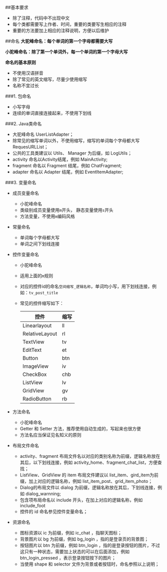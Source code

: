 ##基本要求
* 除了注释，代码中不出现中文
* 每个类都需要写上作者、时间，重要的类要写生相应的注释
* 重要的方法要加上相应的注释说明，方便以后维护

##命名
**大驼峰命名：每个单词的第一个字母都需要大写**

**小驼峰命名：除了第一个单词外，每一个单词的第一个字母大写**

**命名的基本原则**
* 不使用汉语拼音
* 除了常见的英文缩写，尽量少使用缩写
* 名称不宜过长


###1. 包命名
* 小写字母
* 连续的单词直接连接起来，不使用下划线

###2. Java类命名
* 大驼峰命名 UserListAdapter；
* 除常见的缩写单词以外，不使用缩写，缩写的单词每个字母都大写 RequesURLList；
* 公共的工具类建议以 Utils、 Manager 为后缀，如 LogUtils；
* activity 命名以Activity结尾，例如 MainActivity;
* fragment 命名以 Fragment 结尾，例如 ChatFragment;
* adapter 命名以 Adapter 结尾，例如 EventItemAdapter;

###3. 变量命名
* 成员变量命名
  - 小驼峰命名
  - 类级别成员变量使用`m`开头， 静态变量使用`s`开头
  - 方法变量，不使用`m`编码风格
* 常量命名
  - 单词每个字母都大写
  - 单词之间下划线连接
* 控件变量命名
  - 小驼峰命名
  - 适用上面的`m`规则
  - 对应的控件id的命名`空间缩写_逻辑名称`，单词均小写，用下划线连接，例如：`tv_post_title`
  - 常见的控件缩写如下：
  

    控件 | 缩写
    ------------ | -------------
    Linearlayout |	ll
    RelativeLayout |	rl
    TextView |	tv
    EditText	| et
    Button |	btn
    ImageView |	iv
    CheckBox |	chb
    ListView |	lv
    GridView |	gv
    RadioButton |	rb

* 方法命名
  - 小驼峰命名
  - Getter 和 Setter 方法，推荐使用自动生成的，写起来也很方便
  - 方法名应当保证见名知义的原则
  
* 布局文件命名
  - activity、fragment 布局文件名以对应的类别名称为前缀，逻辑名称放在其后，以下划线连接，例如 activity_home、fragment_chat_list，方便查找；
  - ListView、GridView 的 item 布局文件建议以 list_item、gird_item为前缀，加上对应的逻辑名称，例如 list_item_post、grid_item_photo；
  - Dialog的布局文件以 dialog 为前缀，逻辑名称放在其后，下划线连接，例如 dialog_warnning;
  - 包含项布局命名以 include 开头，在加上对应的逻辑名称，例如 include_foot
  - 控件的 id 命名参见控件变量命名；

* 资源命名
  - 图标资源以 ic 为前缀，例如 ic_chat ，指聊天图标；
  - 背景图片以 bg 为前缀，例如 bg_login ，指的是登录页的背景图；
  - 按钮图片以 btn 为前缀，例如 btn_login ，指的是登录按钮的图片，不过这只有一种状态，需要加上状态的可以在后面添加，例如 btn_login_pressed ，表示登录按钮按下的图片；
  - 当使用 shape 和 selector 文件为背景或者按钮时，命名参照以上说明；


